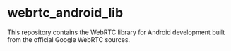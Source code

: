 # webrtc_android_lib
This repository contains the WebRTC library for Android development built from the official Google WebRTC sources.
